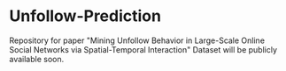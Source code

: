 # Unfollow-Prediction
Repository for paper "Mining Unfollow Behavior in Large-Scale Online Social Networks via Spatial-Temporal Interaction"
Dataset will be publicly available soon.
